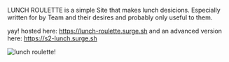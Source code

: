LUNCH ROULETTE is a simple Site that makes lunch desicions.
Especially written for by Team and their desires and probably only useful to them.

yay!
hosted here: https://lunch-roulette.surge.sh
and an advanced version here: https://s2-lunch.surge.sh

![lunch roulette!](/src/lunch-roulette.png)